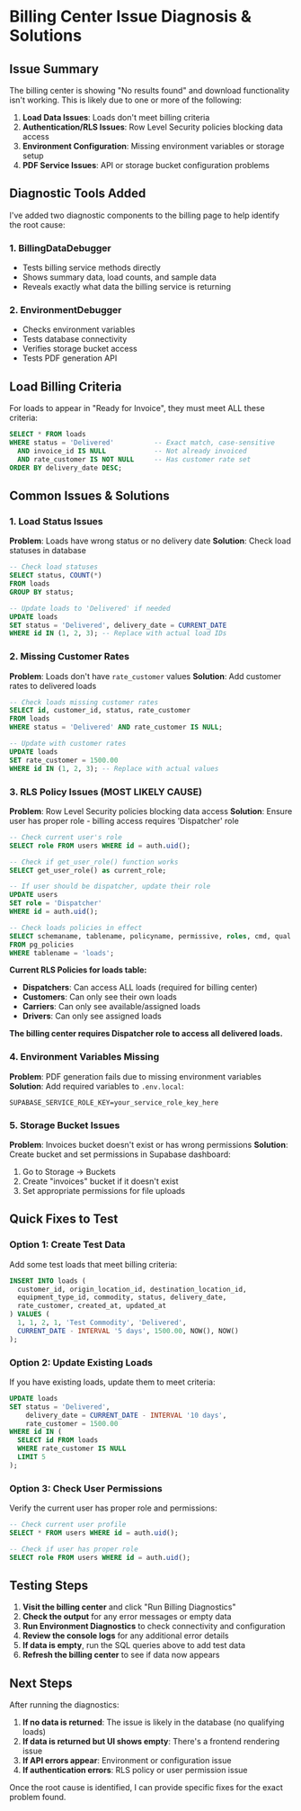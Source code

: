 # Billing Center Issue Diagnosis & Solutions

## Issue Summary

The billing center is showing "No results found" and download functionality isn't working. This is likely due to one or more of the following:

1. **Load Data Issues**: Loads don't meet billing criteria
2. **Authentication/RLS Issues**: Row Level Security policies blocking data access  
3. **Environment Configuration**: Missing environment variables or storage setup
4. **PDF Service Issues**: API or storage bucket configuration problems

## Diagnostic Tools Added

I've added two diagnostic components to the billing page to help identify the root cause:

### 1. BillingDataDebugger
- Tests billing service methods directly
- Shows summary data, load counts, and sample data
- Reveals exactly what data the billing service is returning

### 2. EnvironmentDebugger  
- Checks environment variables
- Tests database connectivity
- Verifies storage bucket access
- Tests PDF generation API

## Load Billing Criteria

For loads to appear in "Ready for Invoice", they must meet ALL these criteria:

```sql
SELECT * FROM loads 
WHERE status = 'Delivered'          -- Exact match, case-sensitive
  AND invoice_id IS NULL            -- Not already invoiced
  AND rate_customer IS NOT NULL     -- Has customer rate set
ORDER BY delivery_date DESC;
```

## Common Issues & Solutions

### 1. Load Status Issues
**Problem**: Loads have wrong status or no delivery date
**Solution**: Check load statuses in database
```sql
-- Check load statuses
SELECT status, COUNT(*) 
FROM loads 
GROUP BY status;

-- Update loads to 'Delivered' if needed
UPDATE loads 
SET status = 'Delivered', delivery_date = CURRENT_DATE 
WHERE id IN (1, 2, 3); -- Replace with actual load IDs
```

### 2. Missing Customer Rates
**Problem**: Loads don't have `rate_customer` values
**Solution**: Add customer rates to delivered loads
```sql
-- Check loads missing customer rates
SELECT id, customer_id, status, rate_customer 
FROM loads 
WHERE status = 'Delivered' AND rate_customer IS NULL;

-- Update with customer rates
UPDATE loads 
SET rate_customer = 1500.00 
WHERE id IN (1, 2, 3); -- Replace with actual values
```

### 3. RLS Policy Issues (MOST LIKELY CAUSE)
**Problem**: Row Level Security policies blocking data access
**Solution**: Ensure user has proper role - billing access requires 'Dispatcher' role

```sql
-- Check current user's role
SELECT role FROM users WHERE id = auth.uid();

-- Check if get_user_role() function works
SELECT get_user_role() as current_role;

-- If user should be dispatcher, update their role
UPDATE users 
SET role = 'Dispatcher' 
WHERE id = auth.uid();

-- Check loads policies in effect
SELECT schemaname, tablename, policyname, permissive, roles, cmd, qual 
FROM pg_policies 
WHERE tablename = 'loads';
```

**Current RLS Policies for loads table:**
- **Dispatchers**: Can access ALL loads (required for billing center)
- **Customers**: Can only see their own loads  
- **Carriers**: Can only see available/assigned loads
- **Drivers**: Can only see assigned loads

**The billing center requires Dispatcher role to access all delivered loads.**

### 4. Environment Variables Missing
**Problem**: PDF generation fails due to missing environment variables
**Solution**: Add required variables to `.env.local`:
```
SUPABASE_SERVICE_ROLE_KEY=your_service_role_key_here
```

### 5. Storage Bucket Issues
**Problem**: Invoices bucket doesn't exist or has wrong permissions
**Solution**: Create bucket and set permissions in Supabase dashboard:
1. Go to Storage → Buckets
2. Create "invoices" bucket if it doesn't exist
3. Set appropriate permissions for file uploads

## Quick Fixes to Test

### Option 1: Create Test Data
Add some test loads that meet billing criteria:
```sql
INSERT INTO loads (
  customer_id, origin_location_id, destination_location_id, 
  equipment_type_id, commodity, status, delivery_date, 
  rate_customer, created_at, updated_at
) VALUES (
  1, 1, 2, 1, 'Test Commodity', 'Delivered', 
  CURRENT_DATE - INTERVAL '5 days', 1500.00, NOW(), NOW()
);
```

### Option 2: Update Existing Loads
If you have existing loads, update them to meet criteria:
```sql
UPDATE loads 
SET status = 'Delivered', 
    delivery_date = CURRENT_DATE - INTERVAL '10 days',
    rate_customer = 1500.00
WHERE id IN (
  SELECT id FROM loads 
  WHERE rate_customer IS NULL 
  LIMIT 5
);
```

### Option 3: Check User Permissions
Verify the current user has proper role and permissions:
```sql
-- Check current user profile
SELECT * FROM users WHERE id = auth.uid();

-- Check if user has proper role
SELECT role FROM users WHERE id = auth.uid();
```

## Testing Steps

1. **Visit the billing center** and click "Run Billing Diagnostics"
2. **Check the output** for any error messages or empty data
3. **Run Environment Diagnostics** to check connectivity and configuration
4. **Review the console logs** for any additional error details
5. **If data is empty**, run the SQL queries above to add test data
6. **Refresh the billing center** to see if data now appears

## Next Steps

After running the diagnostics:

1. **If no data is returned**: The issue is likely in the database (no qualifying loads)
2. **If data is returned but UI shows empty**: There's a frontend rendering issue
3. **If API errors appear**: Environment or configuration issue
4. **If authentication errors**: RLS policy or user permission issue

Once the root cause is identified, I can provide specific fixes for the exact problem found.
